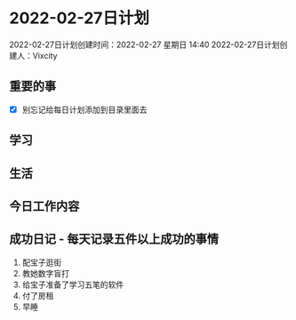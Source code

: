 # 2022-02-27日计划

2022-02-27日计划创建时间：2022-02-27 星期日  14:40
2022-02-27日计划创建人：Vixcity

## 重要的事
- [x] 别忘记给每日计划添加到目录里面去

## 学习

## 生活

## 今日工作内容

## 成功日记 - 每天记录五件以上成功的事情
1. 配宝子逛街
2. 教她数字盲打
3. 给宝子准备了学习五笔的软件
4. 付了房租
5.  早睡